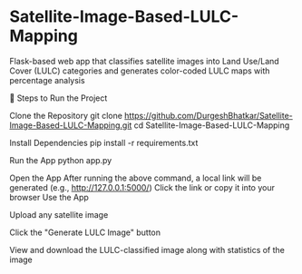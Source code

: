 # Satellite-Image-Based-LULC-Mapping
Flask-based web app that classifies satellite images into Land Use/Land Cover (LULC) categories and generates color-coded LULC maps with percentage analysis

🚀 Steps to Run the Project

Clone the Repository
git clone https://github.com/DurgeshBhatkar/Satellite-Image-Based-LULC-Mapping.git
cd Satellite-Image-Based-LULC-Mapping


Install Dependencies
pip install -r requirements.txt


Run the App
python app.py


Open the App
After running the above command, a local link will be generated (e.g., http://127.0.0.1:5000/)
Click the link or copy it into your browser
Use the App

Upload any satellite image

Click the "Generate LULC Image" button

View and download the LULC-classified image along with statistics of the image
